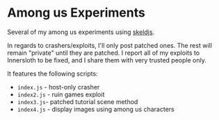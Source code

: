 # Among us Experiments

Several of my among us experiments using [skeldjs](https://github.com/skeldjs/SkeldJS).

In regards to crashers/exploits, I'll only post patched ones. The rest will remain
"private" until they are patched. I report all of my exploits to Innersloth to
be fixed, and I share them with very trusted people only.

It features the following scripts:
* `index.js` - host-only crasher
* `index2.js` - ruin games exploit
* `index3.js`- patched tutorial scene method
* `index4.js` - display images using among us characters